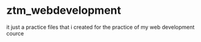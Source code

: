 # ztm_webdevelopment
it just a practice files that i created for the practice of my web development cource